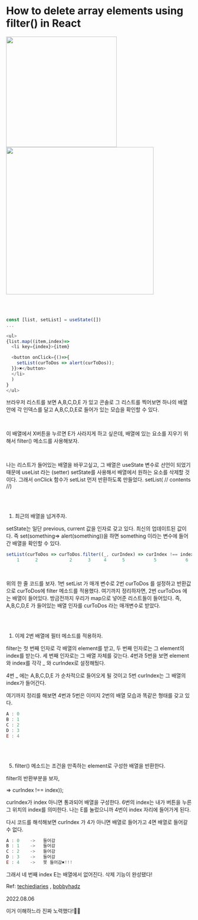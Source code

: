 # How to delete array elements using filter() in React

<img style="width:300px" src="https://img1.daumcdn.net/thumb/R1280x0/?scode=mtistory2&fname=https%3A%2F%2Fblog.kakaocdn.net%2Fdn%2FbbM5OJ%2FbtrI1OJktr7%2FBKSFdFgDdVyZkgLfx7tVik%2Fimg.png">
<img style="width:400px" src="https://img1.daumcdn.net/thumb/R1280x0/?scode=mtistory2&fname=https%3A%2F%2Fblog.kakaocdn.net%2Fdn%2FbLBaS4%2FbtrI4VAAuee%2FwEhoHoWGns7uF3W34xcrG1%2Fimg.png">


<br/><br/>

```js
const [list, setList] = useState([])
...

<ul>
{list.map((item,index)=>
  <li key={index}>{item}

  <button onClick={()=>{
    setList(curToDos => alert(curToDos));
  }}>✖</button>
  </li>
  )
}
</ul>
```

브라우저 리스트를 보면 A,B,C,D,E 가 있고 콘솔로 그 리스트를 찍어보면 하나의 배열 안에 각 인덱스를 달고 A,B,C,D,E로 들어가 있는 모습을 확인할 수 있다.

<br/>

이 배열에서 X버튼을 누르면 E가 사라지게 하고 싶은데, 배열에 있는 요소를 지우기 위해서 filter() 메소드를 사용해보자. 

<br/>

나는 리스트가 들어있는 배열을 바꾸고싶고, 그 배열은 useState 변수로 선언이 되었기 때문에 useList 라는 (setter) setState를 사용해서 배열에서 원하는 요소를 삭제할 것이다. 그래서 onClick 함수가 setList 먼저 반환하도록 만들었다. setList( // contents //)

<br/><br/>

1. 최근의 배열을 넘겨주자.

setState는 일단 previous, current 값을 인자로 갖고 있다. 최신의 업데이트된 값이다. 즉 set(something=> alert(something))을 하면 something 이라는 변수에 들어간 배열을 확인할 수 있다.

 
```js
setList(curToDos => curToDos.filter((_, curIndex) => curIndex !== index));
    1      2            2      3     4      5           5           6
```

<br/>

위의 한 줄 코드를 보자. 1번 setList 가 매개 변수로 2번 curToDos 를 설정하고 반환값으로 curToDos에 filter 메소드를 적용했다.  여기까지 정리하자면, 2번 curToDos 에는 배열이 들어있다. 방금전까지 우리가 map으로 넣어준 리스트들이 들어있다. 즉, A,B,C,D,E 가 들어있는 배열 인자를 curToDos 라는 매개변수로 받았다.

<br/><br/>

1. 이제 2번 배열에 필터 메소드를 적용하자.

filter는 첫 번째 인자로 각 배열의 element를 받고, 두 번째 인자로는 그 element의 index를 받는다. 세 번째 인자로는 그 배열 자체를 갖는다. 4번과 5번을 보면 element와 index를 각각 _ 와 curIndex로 설정해뒀다.

4번 _ 에는 A,B,C,D,E 가 순차적으로 들어오게 될 것이고 5번 curIndex는 그 배열의 index가 들어간다.

여기까지 정리를 해보면 4번과 5번은 이미지 2번의 배열 모습과 똑같은 형태를 갖고 있다.

```js
A : 0
B : 1
C : 2
D : 3
E : 4
```

<br/><br/>

5. filter() 메소드는 조건을 만족하는 element로 구성한 배열을 반환한다.

filter의 반환부분을 보자, 

 => curIndex !== index));

curIndex가 index 아니면 통과되어 배열을 구성한다. 6번의 index는 내가 버튼을 누른 그 위치의 index를 의미한다. 나는 E를 눌렀으니까 4번이 index 자리에 들어가게 된다.

다시 코드를 해석해보면 curIndex 가 4가 아니면 배열로 들어가고 4면 배열로 들어갈 수 없다.

```js
A : 0    ->   들어감
B : 1    ->   들어감
C : 2    ->   들어감
D : 3    ->   들어감
E : 4    ->   못 들어감✖!!!
```

그래서 네 번째 index E는 배열에서 없어진다. 삭제 기능이 완성됐다!



Ref: [techiediaries](https://www.techiediaries.com/react-usestate-hook-update-array/)
, [bobbyhadz](https://bobbyhadz.com/blog/react-remove-element-from-state-array)
<br/><br/>
2022.08.06

이거 이해하느라 진짜 노력했다!👏😁